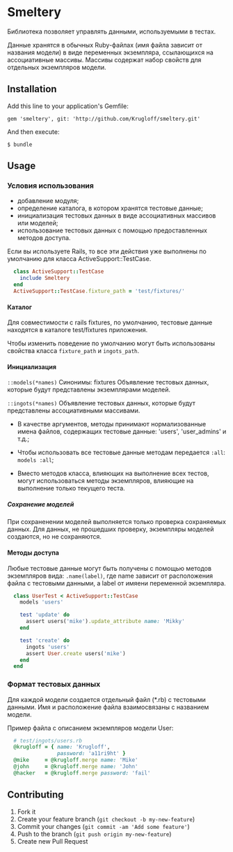 # Smeltery

Библиотека позволяет управлять данными, используемыми в тестах.

Данные хранятся в обычных Ruby-файлах (имя файла зависит от названия модели) в виде переменных экземпляра, ссылающихся на ассоциативные массивы. Массивы содержат набор свойств для отдельных экземпляров модели.

## Installation

Add this line to your application's Gemfile:

    gem 'smeltery', git: 'http://github.com/Krugloff/smeltery.git'

And then execute:

    $ bundle

## Usage

### Условия использования

+ добавление модуля;
+ определение каталога, в котором хранятся тестовые данные;
+ инициализация тестовых данных в виде ассоциативных массивов или моделей;
+ использование тестовых данных с помощью предоставленных методов доступа.


Если вы используете Rails, то все эти действия уже выполнены по умолчанию для класса ActiveSupport::TestCase.

```ruby
  class ActiveSupport::TestCase
    include Smeltery
  end
  ActiveSupport::TestCase.fixture_path = 'test/fixtures/'
```

#### Каталог

Для совместимости с rails fixtures, по умолчанию, тестовые данные находятся в каталоге test/fixtures приложения.

Чтобы изменить поведение по умолчанию могут быть использованы свойства класса `fixture_path` и `ingots_path`.

#### Инициализация

`::models(*names)`
Синонимы: fixtures
Объявление тестовых данных, которые будут представлены экземплярами моделей.

`::ingots(*names)`
Объявление тестовых данных, которые будут представлены ассоциативными массивами.

+ В качестве аргументов, методы принимают нормализованные имена файлов, содержащих тестовые данные: 'users', 'user_admins' и т.д.;

+ Чтобы использовать все тестовые данные методам передается `:all`:  
`models :all`;

+ Вместо методов класса, влияющих на выполнение всех тестов, могут использоваться методы экземпляров, влияющие на выполнение только текущего теста.

##### Сохранение моделей

При сохраненении моделей выполняется только проверка сохраняемых данных. Для данных, не прошедших проверку, экземпляры моделей создаются, но не сохраняются.

#### Методы доступа

Любые тестовые данные могут быть получены с помощью методов экземпляров вида: `.name(label)`, где name зависит от расположения файла с тестовыми данными, а label от имяени переменной экземпляра.

```ruby
  class UserTest < ActiveSupport::TestCase
    models 'users'

    test 'update' do
      assert users('mike').update_attribute name: 'Mikky'
    end

    test 'create' do
      ingots 'users'
      assert User.create users('mike')
    end
  end
```

### Формат тестовых данных

Для каждой модели создается отдельный файл (*.rb) с тестовыми данными. Имя и расположение файла взаимосвязаны с названием модели.

Пример файла с описанием экземпляров модели User:
```ruby
  # test/ingots/users.rb
  @krugloff = { name: 'Krugloff',
                password: 'a11ri9ht' }
  @mike     = @krugloff.merge name: 'Mike'
  @john     = @krugloff.merge name: 'John'
  @hacker   = @krugloff.merge password: 'fail'
```

## Contributing

1. Fork it
2. Create your feature branch (`git checkout -b my-new-feature`)
3. Commit your changes (`git commit -am 'Add some feature'`)
4. Push to the branch (`git push origin my-new-feature`)
5. Create new Pull Request
